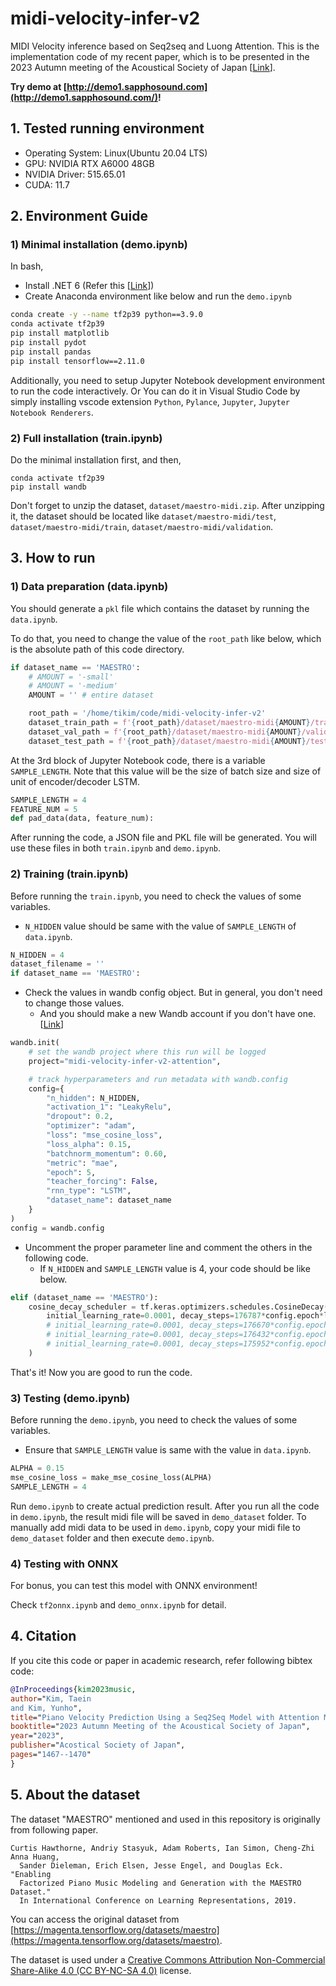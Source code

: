# midi-velocity-infer-v2

MIDI Velocity inference based on Seq2seq and Luong Attention.
This is the implementation code of my recent paper, which is to be presented in the 2023 Autumn meeting of the Acoustical Society of Japan [[Link](https://acoustics.jp/annualmeeting/past-meetings/)].

**Try demo at [http://demo1.sapphosound.com](http://demo1.sapphosound.com/)!**

## 1. Tested running environment

- Operating System: Linux(Ubuntu 20.04 LTS)
- GPU: NVIDIA RTX A6000 48GB
- NVIDIA Driver: 515.65.01
- CUDA: 11.7

## 2. Environment Guide

### 1) Minimal installation (demo.ipynb)

In bash,

- Install .NET 6 (Refer this [[Link](https://docs.microsoft.com/ko-kr/dotnet/core/install/linux-ubuntu)])
- Create Anaconda environment like below and run the `demo.ipynb`

```bash
conda create -y --name tf2p39 python==3.9.0
conda activate tf2p39
pip install matplotlib
pip install pydot
pip install pandas
pip install tensorflow==2.11.0
```

Additionally, you need to setup Jupyter Notebook development environment to run the code interactively.
Or You can do it in Visual Studio Code by simply installing vscode extension `Python`, `Pylance`, `Jupyter`, `Jupyter Notebook Renderers`.

### 2) Full installation (train.ipynb)

Do the minimal installation first, and then,

```
conda activate tf2p39
pip install wandb
```

Don't forget to unzip the dataset, `dataset/maestro-midi.zip`. After unzipping it, the dataset should be located like `dataset/maestro-midi/test`, `dataset/maestro-midi/train`, `dataset/maestro-midi/validation`.

## 3. How to run

### 1) Data preparation (data.ipynb)

You should generate a `pkl` file which contains the dataset by running the `data.ipynb`.

To do that, you need to change the value of the `root_path` like below, which is the absolute path of this code directory.

```Python
if dataset_name == 'MAESTRO':
    # AMOUNT = '-small'
    # AMOUNT = '-medium'
    AMOUNT = '' # entire dataset

    root_path = '/home/tikim/code/midi-velocity-infer-v2'
    dataset_train_path = f'{root_path}/dataset/maestro-midi{AMOUNT}/train'
    dataset_val_path = f'{root_path}/dataset/maestro-midi{AMOUNT}/validation'
    dataset_test_path = f'{root_path}/dataset/maestro-midi{AMOUNT}/test'
```

At the 3rd block of Jupyter Notebook code, there is a variable `SAMPLE_LENGTH`. Note that this value will be the size of batch size and size of unit of encoder/decoder LSTM.

```python
SAMPLE_LENGTH = 4
FEATURE_NUM = 5
def pad_data(data, feature_num):
```

After running the code, a JSON file and PKL file will be generated. You will use these files in both `train.ipynb` and `demo.ipynb`.

### 2) Training (train.ipynb)

Before running the `train.ipynb`, you need to check the values of some variables.

* `N_HIDDEN` value should be same with the value of `SAMPLE_LENGTH` of `data.ipynb`.

```python
N_HIDDEN = 4
dataset_filename = ''
if dataset_name == 'MAESTRO':
```

* Check the values in wandb config object. But in general, you don't need to change those values.
  * And you should make a new Wandb account if you don't have one. [[Link](https://wandb.ai/)]

```python
wandb.init(
    # set the wandb project where this run will be logged
    project="midi-velocity-infer-v2-attention",

    # track hyperparameters and run metadata with wandb.config
    config={
        "n_hidden": N_HIDDEN,
        "activation_1": "LeakyRelu",
        "dropout": 0.2,
        "optimizer": "adam",
        "loss": "mse_cosine_loss",
        "loss_alpha": 0.15,
        "batchnorm_momentum": 0.60,
        "metric": "mae",
        "epoch": 5,
        "teacher_forcing": False,
        "rnn_type": "LSTM",
        "dataset_name": dataset_name
    }
)
config = wandb.config
```

* Uncomment the proper parameter line and comment the others in the following code.
  * If `N_HIDDEN` and `SAMPLE_LENGTH` value is 4, your code should be like below.

```python
elif (dataset_name == 'MAESTRO'):
    cosine_decay_scheduler = tf.keras.optimizers.schedules.CosineDecay(
        initial_learning_rate=0.0001, decay_steps=176787*config.epoch*lr_decay_alpha, alpha=0.001 # MAESTRO full len4
        # initial_learning_rate=0.0001, decay_steps=176670*config.epoch*lr_decay_alpha, alpha=0.001 # MAESTRO full len8
        # initial_learning_rate=0.0001, decay_steps=176432*config.epoch*lr_decay_alpha, alpha=0.001 # MAESTRO full len16
        # initial_learning_rate=0.0001, decay_steps=175952*config.epoch*lr_decay_alpha, alpha=0.001 # MAESTRO full len32
    )
```

That's it! Now you are good to run the code.

### 3) Testing (demo.ipynb)

Before running the `demo.ipynb`, you need to check the values of some variables.

* Ensure that `SAMPLE_LENGTH` value is same with the value in `data.ipynb`.

```python
ALPHA = 0.15
mse_cosine_loss = make_mse_cosine_loss(ALPHA)
SAMPLE_LENGTH = 4
```

Run `demo.ipynb` to create actual prediction result.
After you run all the code in `demo.ipynb`, the result midi file will be saved in `demo_dataset` folder.
To manually add midi data to be used in `demo.ipynb`, copy your midi file to `demo_dataset` folder and then execute `demo.ipynb`.

### 4) Testing with ONNX

For bonus, you can test this model with ONNX environment!

Check `tf2onnx.ipynb` and `demo_onnx.ipynb` for detail.


## 4. Citation

If you cite this code or paper in academic research, refer following bibtex code:

```bibtex
@InProceedings{kim2023music,
author="Kim, Taein
and Kim, Yunho",
title="Piano Velocity Prediction Using a Seq2Seq Model with Attention Mechanism",
booktitle="2023 Autumn Meeting of the Acoustical Society of Japan",
year="2023",
publisher="Acostical Society of Japan",
pages="1467--1470"
}
```


## 5. About the dataset

The dataset "MAESTRO" mentioned and used in this repository is originally from following paper.

```
Curtis Hawthorne, Andriy Stasyuk, Adam Roberts, Ian Simon, Cheng-Zhi Anna Huang,
  Sander Dieleman, Erich Elsen, Jesse Engel, and Douglas Eck. "Enabling
  Factorized Piano Music Modeling and Generation with the MAESTRO Dataset."
  In International Conference on Learning Representations, 2019.
```

You can access the original dataset from [https://magenta.tensorflow.org/datasets/maestro](https://magenta.tensorflow.org/datasets/maestro).

The dataset is used under a [Creative Commons Attribution Non-Commercial Share-Alike 4.0 (CC BY-NC-SA 4.0)](https://creativecommons.org/licenses/by-nc-sa/4.0/) license.
